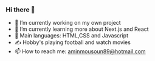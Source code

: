 ### Hi there 👋


- 🔭 I’m currently working on my own project
- 🌱 I’m currently learning more about Next.js and React 
- 🌟 Main languages: HTML,CSS and Javascript
- ✍️ Hobby's playing football and watch movies
- 📫 How to reach me: aminmousoun89@hotmail.com

